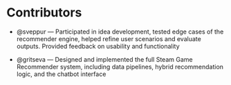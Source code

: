 # Contributors

- @sveppur — Participated in idea development, tested edge cases of the recommender engine, helped refine user scenarios and evaluate outputs. Provided feedback on usability and functionality

- @gritseva — Designed and implemented the full Steam Game Recommender system, including data pipelines, hybrid recommendation logic, and the chatbot interface

